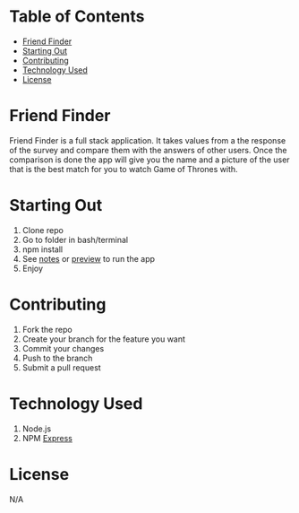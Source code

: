 # Table of Contents <!-- omit in toc -->
- [Friend Finder](#friend-finder)
- [Starting Out](#starting-out)
- [Contributing](#contributing)
- [Technology Used](#technology-used)
- [License](#license)
  
# Friend Finder
Friend Finder is a full stack application. It takes values from a the response of the survey and compare them with the answers of other users. Once the comparison is done the app will give you the name and a picture of the user that is the best match for you to watch Game of Thrones with.

# Starting Out 
1. Clone repo
2. Go to folder in bash/terminal
3. npm install
4. See [notes](#notes) or [preview](#preview) to run the app
5. Enjoy

# Contributing
1. Fork the repo
2. Create your branch for the feature you want
3. Commit your changes
4. Push to the branch
5. Submit a pull request
   
# Technology Used
1. Node.js
2. NPM [Express](https://www.npmjs.com/package/express)

   
# License
N/A

